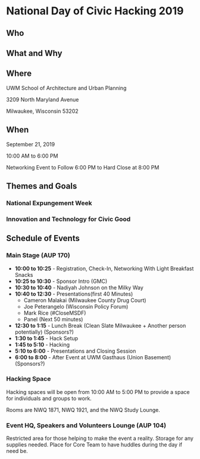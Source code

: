 # National Day of Civic Hacking 2019

## Who

## What and Why

## Where
UWM School of Architecture and Urban Planning

3209 North Maryland Avenue

Milwaukee, Wisconsin 53202

## When
September 21, 2019

10:00 AM to 6:00 PM

Networking Event to Follow 6:00 PM to Hard Close at 8:00 PM

## Themes and Goals

### National Expungement Week

### Innovation and Technology for Civic Good

## Schedule of Events

### Main Stage (AUP 170)

* **10:00 to 10:25** - Registration, Check-In, Networking With Light Breakfast Snacks 
* **10:25 to 10:30** - Sponsor Intro (GMC)
* **10:30 to 10:40** - Nadiyah Johnson on the Milky Way
* **10:40 to 12:30** - Presentations(first 40 Minutes)
    * Cameron Malakai (Milwaukee County Drug Court)
    * Joe Peterangelo (Wisconsin Policy Forum)
    * Mark Rice (#CloseMSDF)
  - Panel (Next 50 minutes)
* **12:30 to 1:15** - Lunch Break (Clean Slate Milwaukee + Another person potentially) (Sponsors?)
* **1:30 to 1:45** - Hack Setup
* **1:45 to 5:10** - Hacking
* **5:10 to 6:00** - Presentations and Closing Session
* **6:00 to 8:00** - After Event at UWM Gasthaus (Union Basement) (Sponsors?)

### Hacking Space
Hacking spaces will be open from 10:00 AM to 5:00 PM to provide a space for individuals and groups to work.

Rooms are NWQ 1871, NWQ 1921, and the NWQ Study Lounge.

### Event HQ, Speakers and Volunteers Lounge (AUP 104)

Restricted area for those helping to make the event a reality. Storage for any supplies needed. Place for Core Team to have huddles during the day if need be.
